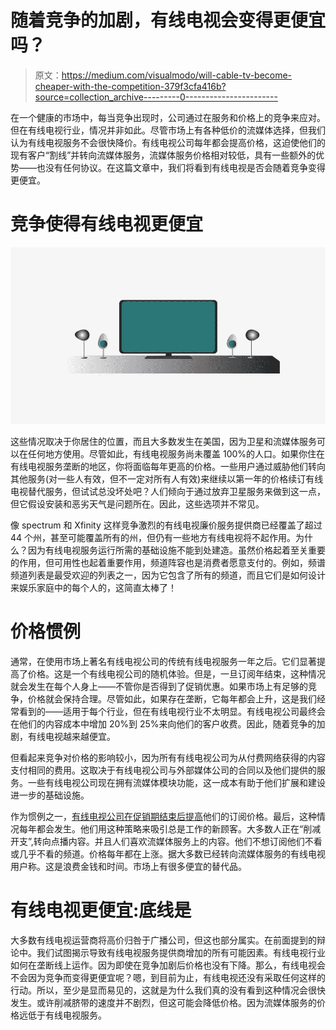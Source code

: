 # 随着竞争的加剧，有线电视会变得更便宜吗？

> 原文：<https://medium.com/visualmodo/will-cable-tv-become-cheaper-with-the-competition-379f3cfa416b?source=collection_archive---------0----------------------->

在一个健康的市场中，每当竞争出现时，公司通过在服务和价格上的竞争来应对。但在有线电视行业，情况并非如此。尽管市场上有各种低价的流媒体选择，但我们认为有线电视服务不会很快降价。有线电视公司每年都会提高价格，这迫使他们的现有客户“割线”并转向流媒体服务，流媒体服务价格相对较低，具有一些额外的优势——也没有任何协议。在这篇文章中，我们将看到有线电视是否会随着竞争变得更便宜。

# 竞争使得有线电视更便宜

![](img/eee3ca7175bb1d15ea3a4842f479083f.png)

这些情况取决于你居住的位置，而且大多数发生在美国，因为卫星和流媒体服务可以在任何地方使用。尽管如此，有线电视服务尚未覆盖 100%的人口。如果你住在有线电视服务垄断的地区，你将面临每年更高的价格。一些用户通过威胁他们转向其他服务(对一些人有效，但不一定对所有人有效)来继续以第一年的价格续订有线电视替代服务，但试试总没坏处吧？人们倾向于通过放弃卫星服务来做到这一点，但它假设安装和恶劣天气是问题所在。因此，这些选项并不常见。

像 spectrum 和 Xfinity 这样竞争激烈的有线电视廉价服务提供商已经覆盖了超过 44 个州，甚至可能覆盖所有的州，但仍有一些地方有线电视将不起作用。为什么？因为有线电视服务运行所需的基础设施不能到处建造。虽然价格起着至关重要的作用，但可用性也起着重要作用，频道阵容也是消费者愿意支付的。例如，频谱频道列表是最受欢迎的列表之一，因为它包含了所有的频道，而且它们是如何设计来娱乐家庭中的每个人的，这简直太棒了！

# 价格惯例

通常，在使用市场上著名有线电视公司的传统有线电视服务一年之后。它们显著提高了价格。这是一个有线电视公司的随机体验。但是，一旦订阅年结束，这种情况就会发生在每个人身上——不管你是否得到了促销优惠。如果市场上有足够的竞争，价格就会保持合理。尽管如此，如果存在垄断，它每年都会上升，这是我们经常看到的——适用于每个行业，但在有线电视行业不太明显。有线电视公司最终会在他们的内容成本中增加 20%到 25%来向他们的客户收费。因此，随着竞争的加剧，有线电视越来越便宜。

但看起来竞争对价格的影响较小，因为所有有线电视公司为从付费网络获得的内容支付相同的费用。这取决于有线电视公司与外部媒体公司的合同以及他们提供的服务。一些有线电视公司现在拥有流媒体模块功能，这一成本有助于他们扩展和建设进一步的基础设施。

作为惯例之一，[有线电视公司在促销期结束后提高](https://visualmodo.com/do-people-still-pay-for-cable-tv-in-2020/)他们的订阅价格。最后，这种情况每年都会发生。他们用这种策略来吸引总是工作的新顾客。大多数人正在“削减开支”,转向点播内容。并且人们喜欢流媒体服务上的内容。他们不想订阅他们不看或几乎不看的频道。价格每年都在上涨。据大多数已经转向流媒体服务的有线电视用户称。这是浪费金钱和时间。市场上有很多便宜的替代品。

# 有线电视更便宜:底线是

大多数有线电视运营商将高价归咎于广播公司，但这也部分属实。在前面提到的辩论中。我们试图揭示导致有线电视服务提供商增加的所有可能因素。有线电视行业如何在垄断线上运作。因为即使在竞争加剧后价格也没有下降。那么，有线电视会不会因为竞争而变得更便宜呢？嗯，到目前为止，有线电视还没有采取任何这样的行动。所以，至少是显而易见的，这就是为什么我们真的没有看到这种情况会很快发生。或许削减脐带的速度并不剧烈，但这可能会降低价格。因为流媒体服务的价格远低于有线电视服务。